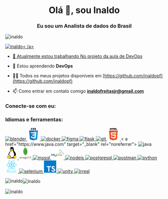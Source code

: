 <h1 align="center">Olá 👋, sou Inaldo</h1>
<h3 align="center">Eu sou um Analista de dados do Brasil</h3>

<p align="left"> <img src ="https://komarev.com/ghpvc/?username=inaldo&label=Profile%20views&color=0e75b6&style=flat" alt="inaldo" /> </p>

<p align="left"> <a href="https ://github.com/ryo-ma/github-profile-trophy"><img src="https://github-profile-trophy.vercel.app/?username=inaldo" alt="inaldo" />< /a> </p>

- 🔭 Atualmente estou trabalhando [No projeto da aula de DevOps](https://github.com/inaldopf/Devops)

- 🌱 Estou aprendendo **DevOps**

- 👨‍💻 Todos os meus projetos disponíveis em [https://github.com/inaldopf](https://github.com/inaldopf)

- 📫 Como entrar em contato comigo **inaldofreitasjr@gmail.com**

<h3 align="left">Conecte-se com eu:</h3>
<p align="left">
</p>

<h3 align="left">Idiomas e ferramentas:</h3>
<p align="left"> <a href="https://www.blender.org/" target="_blank" rel="noreferrer"> <img src="https://download.blender.org/ branding/community/blender_community_badge_white.svg" alt="blender" width="40" height="40"/> </a> <a href="https://www.w3schools.com/css/" target=" _blank" rel="noreferrer"> <img src="https://raw.githubusercontent.com/devicons/devicon/master/icons/css3/css3-original-wordmark.svg" alt="css3" width="40 " height="40"/> </a> <a href="https://www.docker.com/" target="_blank" rel="noreferrer"> <img src="https://raw. githubusercontent.com/devicons/devicon/master/icons/docker/docker-original-wordmark.svg" alt="docker" width="40" height="40"/> </a> <a href="https: //www.figma.com/" target="_blank" rel="noreferrer"> <img src="https://www.vectorlogo.zone/logos/figma/figma-icon.svg" alt="figma" width="40" height="40"/> </a> <a href="https://flask.palletsprojects.com/" target="_blank" rel="noreferrer"> <img src="https: //www.vectorlogo.zone/logos/pocoo_flask/pocoo_flask-icon.svg" alt="flask" width="40" height="40"/> </a> <a href="https://git- scm.com/" target="_blank" rel="noreferrer"> <img src="https://www.vectorlogo.zone/logos/git-scm/git-scm-icon.svg" alt="git" width="40" height="40"/> </a> <a href="https://www.w3.org/html/" target="_blank" rel="noreferrer"> <img src=" https://raw.githubusercontent.com/devicons/devicon/master/icons/html5/html5-original-wordmark.svg" alt="html5" width="40" height="40"/> </a> < a href="https://www.java.com" target="_blank" rel="noreferrer"> <img src="https://raw.githubusercontent.com/devicons/devicon/master/icons/java/ java-original.svg" alt="java" width="40" height="40"/> </a> <a href="https://www.linux.org/" target="_blank" rel= "noreferrer"> <img src="https://raw.githubusercontent.com/devicons/devicon/master/icons/linux/linux-original.svg" alt="linux" width="40" height="40"/> </a> <a href="https://www.mongodb.com/" target="_blank" rel="noreferrer"> <img src="https://raw.githubusercontent.com/devicons/devicon/master/icons/mongodb/mongodb-original-wordmark.svg" alt="mongodb" width="40" height="40"/> </a> <a href="https://www.microsoft.com/en-us/sql-server" target="_blank" rel="noreferrer"> <img src="https://www.svgrepo .com/show/303229/microsoft-sql-server-logo.svg" alt="mssql" width="40" height="40"/> </a> <a href="https://www.mysql .com/" target="_blank" rel="noreferrer"> <img src="https://raw.githubusercontent.com/devicons/devicon/master/icons/mysql/mysql-original-wordmark.svg" alt= "mysql" width="40" height="40"/> </a> <a href="https://nodejs.org" target="_blank" rel="noreferrer"> <img src="https: //raw.githubusercontent.com/devicons/devicon/master/icons/nodejs/nodejs-original-wordmark.svg" alt="nodejs" width="40" height="40"/> </a> <a href ="https://www.postgresql.org" target="_blank" rel="noreferrer"> <img src="https://raw.githubusercontent.com/devicons/devicon/master/icons/postgresql/postgresql- original-wordmark.svg" alt="postgresql" width="40" height="40"/> </a> <a href="https://postman.com" target="_blank" rel="noreferrer" > <img src="https://www.vectorlogo.zone/logos/getpostman/getpostman-icon.svg" alt="postman" width="40" height="40"/> </a> <a href ="https://www.python.org" target="_blank" rel="noreferrer"> <img src="https://raw.githubusercontent.com/devicons/devicon/master/icons/python/python- original.svg" alt="python" width="40" height="40"/> </a> <a href="https://reactjs.org/" target="_blank" rel="noreferrer"> <img src="https://raw.githubusercontent.com/devicons/devicon/master/icons/react/react-original-wordmark.svg" alt="react" width="40" height="40"/> </a> <a href="https://www.selenium.dev" target="_blank" rel="noreferrer"> <img src="https://raw.githubusercontent.com/detain/svg-logos/780f25886640cef088af994181646db2f6b1a3f8/svg/selenium-logo.svg" alt="selenium" width="40" height="40"/> </a> <a href="https://www. typescriptlang.org/" target="_blank" rel="noreferrer"> <img src="https://raw.githubusercontent.com/devicons/devicon/master/icons/typescript/typescript-original.svg" alt=" typescript" width="40" height="40"/> </a> <a href="https://unity.com/" target="_blank" rel="noreferrer"> <img src="https: //www.vectorlogo.zone/logos/unity3d/unity3d-icon.svg" alt="unity" width="40" height="40"/> </a> <a href="https://unrealengine. com/" target="_blank" rel="noreferrer"> <img src="https://raw.githubusercontent.com/kenangundogan/fontisto/036b7eca71aab1bef8e6a0518f7329f13ed62f6b/icons/svg/brand/unreal-engine.svg" alt=" irreal" width="40" height="40"/> </a> </p>

<p><img align="left" src="https://github-readme-stats.vercel.app/api/top-langs?username=inaldo&show_icons=true&locale=en&layout=compact" alt="inaldo" /> </p>

<p> <img align="center" src="https://github-readme-stats.vercel.app/api?username=inaldo&show_icons=true&locale=en" alt="inaldo" /> </p>

<p><img align="center" src="https://github-readme-streak-stats.herokuapp.com/?user=inaldo&" alt="inaldo" /></p>
